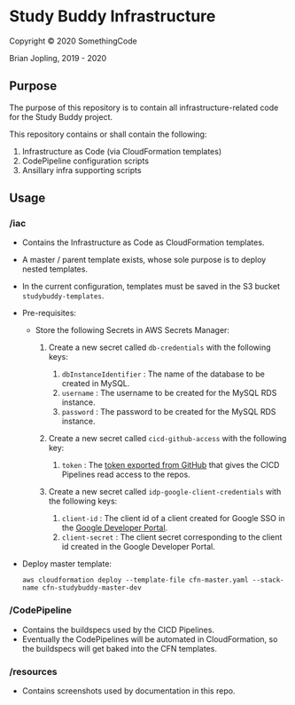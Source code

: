 # Study Buddy Infrastructure

Copyright © 2020 SomethingCode

Brian Jopling, 2019 - 2020


## Purpose

The purpose of this repository is to contain all infrastructure-related 
code for the Study Buddy project.

This repository contains or shall contain the following:

1. Infrastructure as Code (via CloudFormation templates)
2. CodePipeline configuration scripts
3. Ansillary infra supporting scripts

## Usage

### /iac

- Contains the Infrastructure as Code as CloudFormation templates.
- A master / parent template exists, whose sole purpose is to deploy nested templates.
- In the current configuration, templates must be saved in the S3 bucket `studybuddy-templates`.
- Pre-requisites:
  - Store the following Secrets in AWS Secrets Manager:
  
    1. Create a new secret called `db-credentials` with the following keys:
       1. `dbInstanceIdentifier` : The name of the database to be created in MySQL.
       2. `username` : The username to be created for the MySQL RDS instance.
       3. `password` : The password to be created for the MySQL RDS instance.


    2. Create a new secret called `cicd-github-access` with the following key:
       1. `token` : The [token exported from GitHub](https://help.github.com/en/github/authenticating-to-github/creating-a-personal-access-token-for-the-command-line) that gives the CICD Pipelines read access to the repos.


    3. Create a new secret called `idp-google-client-credentials` with the following keys:
       1. `client-id` : The client id of a client created for Google SSO in the [Google Developer Portal](https://docs.aws.amazon.com/cognito/latest/developerguide/cognito-user-pools-social-idp.html).
       2. `client-secret` : The client secret corresponding to the client id created in the Google Developer Portal.
    
  
- Deploy master template:

    `aws cloudformation deploy --template-file cfn-master.yaml --stack-name cfn-studybuddy-master-dev`


### /CodePipeline

- Contains the buildspecs used by the CICD Pipelines.
- Eventually the CodePipelines will be automated in CloudFormation, so the
    buildspecs will get baked into the CFN templates.

### /resources

- Contains screenshots used by documentation in this repo.
